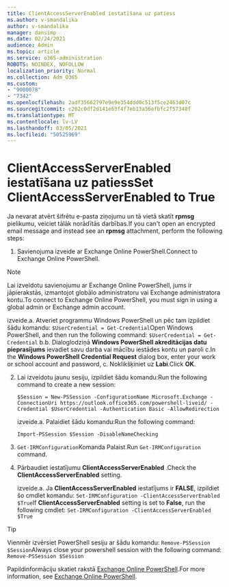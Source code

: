 ```yaml
---
title: ClientAccessServerEnabled iestatīšana uz patiess
ms.author: v-smandalika
author: v-smandalika
manager: dansimp
ms.date: 02/24/2021
audience: Admin
ms.topic: article
ms.service: o365-administration
ROBOTS: NOINDEX, NOFOLLOW
localization_priority: Normal
ms.collection: Adm_O365
ms.custom:
- "9000078"
- "7342"
ms.openlocfilehash: 2adf35662797e9e9e354ddd0c513f5ce2463d07c
ms.sourcegitcommit: c202c0df2d141e63f4f7eb13a56efbfc2f57348f
ms.translationtype: MT
ms.contentlocale: lv-LV
ms.lasthandoff: 03/05/2021
ms.locfileid: "50525969"
---
```

# <a name="set-clientaccessserverenabled-to-true"></a><span data-ttu-id="c9efa-102">ClientAccessServerEnabled iestatīšana uz patiess</span><span class="sxs-lookup"><span data-stu-id="c9efa-102">Set ClientAccessServerEnabled to True</span></span>

<span data-ttu-id="c9efa-103">Ja nevarat atvērt šifrētu e-pasta ziņojumu un tā vietā skatīt **rpmsg** pielikumu, veiciet tālāk norādītās darbības.</span><span class="sxs-lookup"><span data-stu-id="c9efa-103">If you can't open an encrypted email message and instead see an **rpmsg** attachment, perform the following steps:</span></span>

1. <span data-ttu-id="c9efa-104">Savienojuma izveide ar Exchange Online PowerShell.</span><span class="sxs-lookup"><span data-stu-id="c9efa-104">Connect to Exchange Online PowerShell.</span></span>

> [!NOTE]
> <span data-ttu-id="c9efa-105">Lai izveidotu savienojumu ar Exchange Online PowerShell, jums ir jāpierakstās, izmantojot globālo administratoru vai Exchange administratora kontu.</span><span class="sxs-lookup"><span data-stu-id="c9efa-105">To connect to Exchange Online PowerShell, you must sign in using a global admin or Exchange admin account.</span></span>

   <span data-ttu-id="c9efa-106">izveide.</span><span class="sxs-lookup"><span data-stu-id="c9efa-106">a.</span></span> <span data-ttu-id="c9efa-107">Atveriet programmu Windows PowerShell un pēc tam izpildiet šādu komandu: `$UserCredential = Get-Credential`</span><span class="sxs-lookup"><span data-stu-id="c9efa-107">Open Windows PowerShell, and then run the following command: `$UserCredential = Get-Credential`</span></span>
<span data-ttu-id="c9efa-108">b.</span><span class="sxs-lookup"><span data-stu-id="c9efa-108">b.</span></span> <span data-ttu-id="c9efa-109">Dialoglodziņā **Windows PowerShell akreditācijas datu pieprasījums** ievadiet savu darba vai mācību iestādes kontu un paroli c.</span><span class="sxs-lookup"><span data-stu-id="c9efa-109">In the **Windows PowerShell Credential Request** dialog box, enter your work or school account and password, c.</span></span> <span data-ttu-id="c9efa-110">Noklikšķiniet uz **Labi**.</span><span class="sxs-lookup"><span data-stu-id="c9efa-110">Click **OK**.</span></span> 

2. <span data-ttu-id="c9efa-111">Lai izveidotu jaunu sesiju, izpildiet šādu komandu:</span><span class="sxs-lookup"><span data-stu-id="c9efa-111">Run the following command to create a new session:</span></span>

    `$Session = New-PSSession -ConfigurationName Microsoft.Exchange -ConnectionUri https://outlook.office365.com/powershell-liveid/ -Credential $UserCredential -Authentication Basic -AllowRedirection`

    <span data-ttu-id="c9efa-112">izveide.</span><span class="sxs-lookup"><span data-stu-id="c9efa-112">a.</span></span> <span data-ttu-id="c9efa-113">Palaidiet šādu komandu:</span><span class="sxs-lookup"><span data-stu-id="c9efa-113">Run the following command:</span></span>
    
    `Import-PSSession $Session -DisableNameChecking`

3. <span data-ttu-id="c9efa-114">`Get-IRMConfiguration`Komanda Palaist.</span><span class="sxs-lookup"><span data-stu-id="c9efa-114">Run `Get-IRMConfiguration` command.</span></span>

4. <span data-ttu-id="c9efa-115">Pārbaudiet iestatījumu **ClientAccessServerEnabled** .</span><span class="sxs-lookup"><span data-stu-id="c9efa-115">Check the **ClientAccessServerEnabled** setting.</span></span> 

    <span data-ttu-id="c9efa-116">izveide.</span><span class="sxs-lookup"><span data-stu-id="c9efa-116">a.</span></span> <span data-ttu-id="c9efa-117">Ja **ClientAccessServerEnabled** iestatījums ir **FALSE**, izpildiet šo cmdlet komandu: `Set-IRMConfiguration -ClientAccessServerEnabled $True`</span><span class="sxs-lookup"><span data-stu-id="c9efa-117">If **ClientAccessServerEnabled** setting is set to **False**, run the following cmdlet: `Set-IRMConfiguration -ClientAccessServerEnabled $True`</span></span>

> [!TIP]
> <span data-ttu-id="c9efa-118">Vienmēr izvērsiet PowerShell sesiju ar šādu komandu: `Remove-PSSession $Session`</span><span class="sxs-lookup"><span data-stu-id="c9efa-118">Always close your powershell session with the following command: `Remove-PSSession $Session`</span></span>

<span data-ttu-id="c9efa-119">Papildinformāciju skatiet rakstā [Exchange Online PowerShell](https://docs.microsoft.com/powershell/exchange/connect-to-exchange-online-powershell).</span><span class="sxs-lookup"><span data-stu-id="c9efa-119">For more information, see [Exchange Online PowerShell](https://docs.microsoft.com/powershell/exchange/connect-to-exchange-online-powershell).</span></span>

